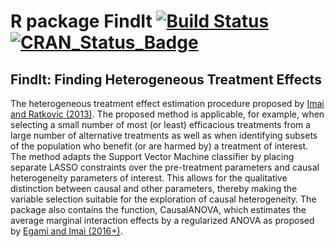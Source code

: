 # R package FindIt [![Build Status](https://travis-ci.org/kosukeimai/FindIt.svg?branch=master)](https://travis-ci.org/kosukeimai/FindIt)  [![CRAN_Status_Badge](http://www.r-pkg.org/badges/version/FindIt)](https://cran.r-project.org/package=FindIt)

## FindIt: Finding Heterogeneous Treatment Effects

The heterogeneous treatment effect estimation procedure proposed by [Imai and Ratkovic (2013)](https://doi.org/10.1214/12-AOAS593). The proposed method is applicable, for example, when selecting a small number of most (or least) efficacious treatments from a large number of alternative treatments as well as when identifying subsets of the population who benefit (or are harmed by) a treatment of interest. The method adapts the Support Vector Machine classifier by placing separate LASSO constraints over the pre-treatment parameters and causal heterogeneity parameters of interest. This allows for the qualitative distinction between causal and other parameters, thereby making the variable selection suitable for the exploration of causal heterogeneity. The package also contains the function, CausalANOVA, which estimates the average marginal interaction effects by a regularized ANOVA as proposed by [Egami and Imai (2016+)](http://imai.princeton.edu/research/int.html). 
